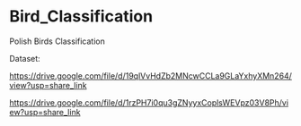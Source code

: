 # Bird_Classification
 Polish Birds Classification

Dataset:

https://drive.google.com/file/d/19qlVvHdZb2MNcwCCLa9GLaYxhyXMn264/view?usp=share_link

https://drive.google.com/file/d/1rzPH7i0qu3gZNyyxCoplsWEVpz03V8Ph/view?usp=share_link

